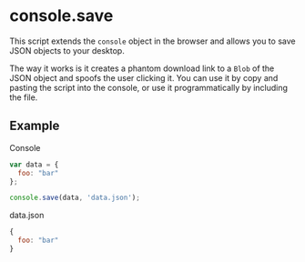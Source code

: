 # console.save
This script extends the `console` object in the browser and allows you to save JSON objects to your desktop.  

The way it works is it creates a phantom download link to a `Blob` of the JSON object and spoofs the user clicking it.  You can use it by copy and pasting the script into the console, or use it programmatically by including the file.

## Example
Console
```JavaScript
var data = { 
  foo: "bar"
};

console.save(data, 'data.json');
```
data.json
```javascript
{
  foo: "bar"
}
```
